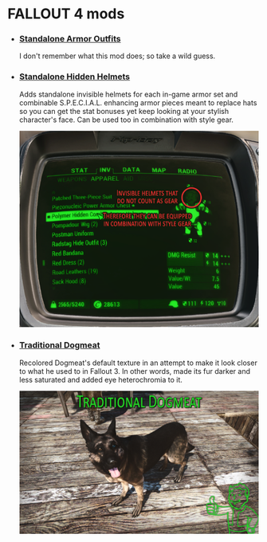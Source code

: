 # FALLOUT 4 mods

- ### [Standalone Armor Outfits](./StandaloneArmorOutfits)

  I don't remember what this mod does; so take a wild guess.

- ### [Standalone Hidden Helmets](./StandaloneHiddenHelmets)

  Adds standalone invisible helmets for each in-game armor set and combinable S.P.E.C.I.A.L. enhancing armor pieces meant to replace hats so you can get the stat bonuses yet keep looking at your stylish character's face. Can be used too in combination with style gear.

  ![StandaloneHiddenHelmets](./StandaloneHiddenHelmets/StandaloneHiddenHelmets.png)

- ### [Traditional Dogmeat](./TraditionalDogmeat)

  Recolored Dogmeat's default texture in an attempt to make it look closer to what he used to in Fallout 3.
  In other words, made its fur darker and less saturated and added eye heterochromia to it.

  ![TraditionalDogmeat](./TraditionalDogmeat/TraditionalDogmeat.jpg)
